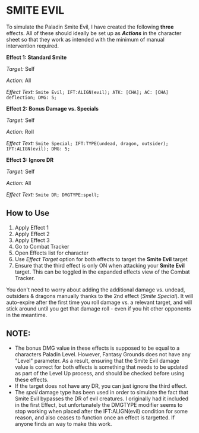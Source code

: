 
# SMITE EVIL

To simulate the Paladin Smite Evil, I have created the following **three** effects. All of these should ideally be set up as ***Actions*** in the character sheet so that they work as intended with the minimum of manual intervention required.

**Effect 1: Standard Smite**

*Target:* Self

*Action:* All

*Effect Text:* `Smite Evil; IFT:ALIGN(evil); ATK: [CHA]; AC: [CHA] deflection; DMG: 5;`

**Effect 2: Bonus Damage vs. Specials**

*Target:* Self

*Action:* Roll

*Effect Text:*	`Smite Special; IFT:TYPE(undead, dragon, outsider); IFT:ALIGN(evil); DMG: 5;`

**Effect 3: Ignore DR**

*Target:* Self

*Action:* All

*Effect Text:*	`Smite DR; DMGTYPE:spell;`

## How to Use
1. Apply Effect 1
2. Apply Effect 2
3. Apply Effect 3
4. Go to Combat Tracker
5. Open Effects list for character
6. Use *Effect Target* option for both effects to target the **Smite Evil** target
7. Ensure that the third effect is only ON when attacking your **Smite Evil** target. This can be toggled in the expanded effects view of the Combat Tracker.

You don't need to worry about adding the additional damage vs. undead, outsiders & dragons manually thanks to the 2nd effect (*Smite Special*). It will auto-expire after the first time you roll damage vs. a relevant target, and will stick around until you get that damage roll - even if you hit other opponents in the meantime. 

## NOTE:
- The bonus DMG value in these effects is supposed to be equal to a characters Paladin Level. However, Fantasy Grounds does not have any "Level" parameter. As a result, ensuring that the Smite Evil damage value is correct for both effects is something that needs to be updated as part of the Level Up process, and should be checked before using these effects.
- If the target does not have any DR, you can just ignore the third effect. 
- The *spell* damage type has been used in order to simulate the fact that Smite Evil bypasses the DR of evil creatures. I originally had it included in the first  Effect, but unfortunately the DMGTYPE modifier seems to stop working when placed after the IFT:ALIGN(evil) condition for some reason, and also ceases to function once an effect is targetted. If anyone finds an way to make this work. 
